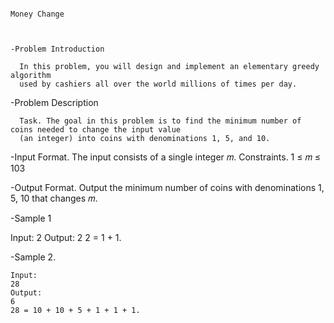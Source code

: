                                                                                        Money Change

  

    -Problem Introduction

      In this problem, you will design and implement an elementary greedy algorithm
      used by cashiers all over the world millions of times per day.


   -Problem Description

      Task. The goal in this problem is to find the minimum number of coins needed to change the input value
      (an integer) into coins with denominations 1, 5, and 10.

   -Input Format. The input consists of a single integer 𝑚.
    Constraints. 1 ≤ 𝑚 ≤ 103

   -Output Format. Output the minimum number of coins with denominations 1, 5, 10 that changes 𝑚.


   -Sample 1

   Input:
   2 
   Output:
   2
   2 = 1 + 1.


   -Sample 2.

    Input:
    28
    Output:
    6 
    28 = 10 + 10 + 5 + 1 + 1 + 1.
